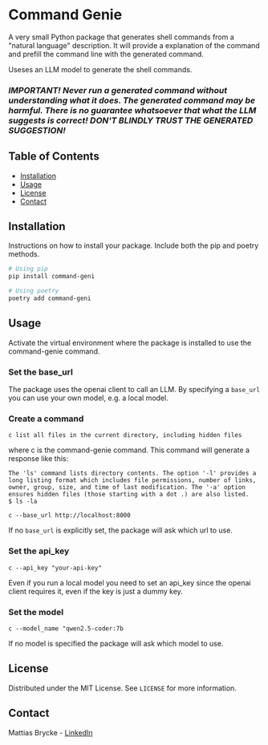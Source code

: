 # Command Genie

A very small Python package that generates shell commands from a "natural language" description.
It will provide a explanation of the command and prefill the command line with the generated command.

Useses an LLM model to generate the shell commands.

### _IMPORTANT! Never run a generated command without understanding what it does. The generated command may be harmful. There is no guarantee whatsoever that what the LLM suggests is correct! DON'T BLINDLY TRUST THE GENERATED SUGGESTION!_

## Table of Contents

- [Installation](#installation)
- [Usage](#usage)
- [License](#license)
- [Contact](#contact)

## Installation

Instructions on how to install your package. Include both the pip and poetry methods.

```bash
# Using pip
pip install command-geni

# Using poetry
poetry add command-geni

```

## Usage

Activate the virtual environment where the package is installed to use the command-genie command.


### Set the base_url
The package uses the openai client to call an LLM. By specifying a `base_url` you can use your own model, e.g. a local model.


### Create a command
```shell
c list all files in the current directory, including hidden files
```
where c is the command-genie command.
This command will generate a response like this:
```text
The 'ls' command lists directory contents. The option '-l' provides a long listing format which includes file permissions, number of links, owner, group, size, and time of last modification. The '-a' option ensures hidden files (those starting with a dot .) are also listed.
$ ls -la
```

```shell
c --base_url http://localhost:8000 
```
If no `base_url` is explicitly set, the package will ask which url to use.

### Set the api_key
```shell
c --api_key "your-api-key"
```
Even if you run a local model you need to set an api_key since the openai client requires it, even if the key is just a dummy key.

### Set the model

```shell
c --model_name "qwen2.5-coder:7b
```
If no model is specified the package will ask which model to use.



## License
Distributed under the MIT License. See `LICENSE` for more information.      

## Contact

Mattias Brycke -  [LinkedIn](https://www.linkedin.com/in/mattias-brycke-0b3b1b1b/)